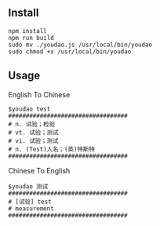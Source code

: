 ## Install

```
npm install
npm run build
sudo mv ./youdao.js /usr/local/bin/youdao
sudo chmod +x /usr/local/bin/youdao
```

## Usage

English To Chinese

```
$youdao test
##################################
# n. 试验；检验
# vt. 试验；测试
# vi. 试验；测试
# n. (Test)人名；(英)特斯特
##################################
```

Chinese To English
```
$youdao 测试
##################################
# [试验] test
# measurement
##################################
```
